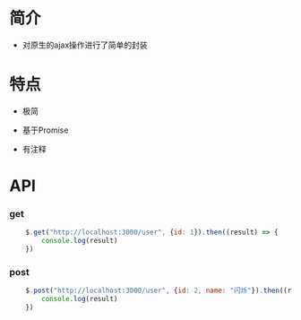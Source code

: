 #  简介

- 对原生的ajax操作进行了简单的封装

# 特点

- 极简

- 基于Promise

- 有注释

# API

### get

```js
	$.get("http://localhost:3000/user", {id: 1}).then((result) => {
		console.log(result)
	})
```
### post

```js
	$.post("http://localhost:3000/user", {id: 2, name: "闪烁"}).then((result)={
		console.log(result)
	})
```